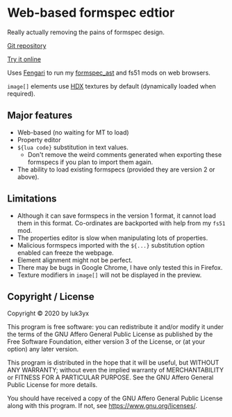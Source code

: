# Web-based formspec edtior

Really actually removing the pains of formspec design.

[Git repository](https://git.minetest.land/luk3yx/formspec-editor)

[Try it online](https://ca.xeroxirc.net/formspec-editor/)

Uses [Fengari](https://fengari.io/) to run my
[formspec_ast](https://git.minetest.land/luk3yx/formspec_ast) and fs51 mods on
web browsers.

`image[]` elements use [HDX](https://gitlab.com/VanessaE/hdx-128) textures by
default (dynamically loaded when required).

## Major features

 - Web-based (no waiting for MT to load)
 - Property editor
 - `${lua code}` substitution in text values.
   - Don't remove the weird comments generated when exporting these formspecs
    if you plan to import them again.
 - The ability to load existing formspecs (provided they are version 2 or
     above).

## Limitations

 - Although it can save formspecs in the version 1 format, it cannot load them
    in this format. Co-ordinates are backported with help from my `fs51` mod.
 - The properties editor is slow when manipulating lots of properties.
 - Malicious formspecs imported with the `${...}` substitution option enabled
    can freeze the webpage.
 - Element alignment might not be perfect.
 - There may be bugs in Google Chrome, I have only tested this in Firefox.
 - Texture modifiers in `image[]` will not be displayed in the preview.

## Copyright / License

Copyright © 2020 by luk3yx

This program is free software: you can redistribute it and/or modify
it under the terms of the GNU Affero General Public License as
published by the Free Software Foundation, either version 3 of the
License, or (at your option) any later version.

This program is distributed in the hope that it will be useful,
but WITHOUT ANY WARRANTY; without even the implied warranty of
MERCHANTABILITY or FITNESS FOR A PARTICULAR PURPOSE.  See the
GNU Affero General Public License for more details.

You should have received a copy of the GNU Affero General Public License
along with this program.  If not, see <https://www.gnu.org/licenses/>.
